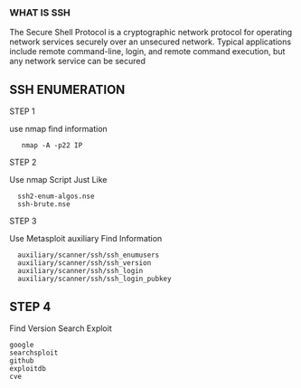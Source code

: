    ### WHAT IS SSH 
   
   The Secure Shell Protocol is a cryptographic network protocol for operating network services securely over an unsecured network. Typical applications include remote command-line, login, and remote command execution, but any network service can be secured 


  ## SSH ENUMERATION
  
   STEP 1
    
   use nmap find information
   
       nmap -A -p22 IP
       
   STEP 2
  
  Use nmap Script Just Like
    
      ssh2-enum-algos.nse
      ssh-brute.nse

   STEP 3
   
   Use Metasploit auxiliary Find Information
    
      auxiliary/scanner/ssh/ssh_enumusers
      auxiliary/scanner/ssh/ssh_version
      auxiliary/scanner/ssh/ssh_login 
      auxiliary/scanner/ssh/ssh_login_pubkey
      
   ## STEP 4 
     
   Find Version Search Exploit
    
    google
    searchsploit
    github
    exploitdb
    cve
    
    
    
    
    
    
